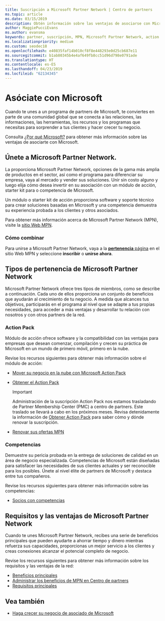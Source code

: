 ```yaml
---
title: Suscripción a Microsoft Partner Network | Centro de partners
ms.topic: article
ms.date: 03/15/2019
description: Obtén información sobre las ventajas de asociarse con Microsoft. La proporciona Microsoft Partner Network, opciones de la gama más amplia de productos en el sector, así como el programa para diferenciar su empresa, vaya al mercado y vender sus soluciones.
author: MaggiePucciEvans
ms.author: evansma
keywords: partner, suscripción, MPN, Microsoft Partner Network, action pack, MAPS, suscripción a action pack, ventajas, ventajas de MPN, suscripción, silver, gold, competencias
ms.localizationpriority: medium
ms.custom: seodec18
ms.openlocfilehash: e40835faf14b010cf8f8e448293e0d25cb687e11
ms.sourcegitcommit: b1ab80345b4e4af649fb8cc51d96d798e0791ade
ms.translationtype: HT
ms.contentlocale: es-ES
ms.lasthandoff: 04/23/2019
ms.locfileid: "62134345"
---
```

# <a name="partner-with-microsoft"></a>Asóciate con Microsoft

Cuando te unes a un programa de partners de Microsoft, te conviertes en parte de una comunidad global que se conecta a las relaciones, las informaciones, las herramientas, los recursos y los programas que necesitas para sorprender a tus clientes y hacer crecer tu negocio.

Consulta [¿Por qué Microsoft?](https://partner.microsoft.com/business-opportunities/why-microsoft) para obtener más información sobre las ventajas de asociarte con Microsoft. 

## <a name="join-the-microsoft-partner-network"></a>Únete a Microsoft Partner Network.

<!-- 12/5/18 The content below was copied and pasted directly from the Membership page of the MPN site (https://partner.microsoft.com/en-us/membership)-->

La proporciona Microsoft Partner Network, opciones de la gama más amplia de productos en el sector, así como el programa para diferenciar su empresa, vaya al mercado y vender sus soluciones. Unir sin costo alguno y luego elija cómo desea invertir en su asociación con un módulo de acción, starter kit para o competencia de Microsoft.

Un módulo o starter kit de acción proporciona software y soporte técnico para crear soluciones basadas en Microsoft y una competencia demuestra su experiencia probada a los clientes y otros asociados.

Para obtener más información acerca de Microsoft Partner Network (MPN), visite la [sitio Web MPN](https://partner.microsoft.com/commercial).

### <a name="how-to-join"></a>Cómo combinar

Para unirse a Microsoft Partner Network, vaya a la [ **pertenencia** página](https://partner.microsoft.com/membership) en el sitio Web MPN y seleccione **inscribir** o **unirse ahora**.

## <a name="microsoft-partner-network-membership-types"></a>Tipos de pertenencia de Microsoft Partner Network

<!-- 12/5/18 The content below was copied and pasted directly from the Membership pages of the MPN site (https://partner.microsoft.com/en-us/membership)-->

Microsoft Partner Network ofrece tres tipos de miembros, como se describe a continuación. Cada uno de ellos proporciona un conjunto de beneficios que ayudarán al crecimiento de tu negocio. A medida que alcances tus objetivos, participarás en el programa al nivel que se adapte a tus propias necesidades, para acceder a más ventajas y desarrollar tu relación con nosotros y con otros partners de la red.

### <a name="action-pack"></a>Action Pack

Módulo de acción ofrece software y la compatibilidad con las ventajas para empresas que desean comenzar, compilación y crecen su práctica de Microsoft en un mundo de primero móvil, primero en la nube. 

Revise los recursos siguientes para obtener más información sobre el módulo de acción:

- [Mover su negocio en la nube con Microsoft Action Pack](https://partner.microsoft.com/membership/action-pack)
- [Obtener el Action Pack](mpn-get-action-pack.md)
  
    >[!IMPORTANT]
    >Administración de la suscripción Action Pack nos estamos trasladando de Partner Membership Center (PMC) a centro de partners. Este traslado se llevará a cabo en los próximos meses. Revisa detenidamente la información de [Obtener Action Pack](mpn-get-action-pack.md) para saber cómo y dónde renovar la suscripción.  

- [Renovar sus ofertas MPN](renew-mpn-offers.md)

### <a name="competencies"></a>Competencias

Demuestre su pericia probada en la entrega de soluciones de calidad en un área de negocio especializada. Competencias de Microsoft están diseñadas para satisfacer las necesidades de sus clientes actuales y ser reconocible para los posibles. Únete al nivel élite de partners de Microsoft y destaca entre tus compañeros.

Revise los recursos siguientes para obtener más información sobre las competencias:

- [Socios con competencias](https://partner.microsoft.com/membership/competencies)

## <a name="microsoft-partner-network-benefits-and-requirements"></a>Requisitos y las ventajas de Microsoft Partner Network

Cuando te unes Microsoft Partner Network, recibes una serie de beneficios principales que pueden ayudarte a ahorrar tiempo y dinero mientras refuerza sus capacidades, proporcionas un mejor servicio a los clientes y creas conexiones alcanzar el potencial completo de negocio.

Revise los recursos siguientes para obtener más información sobre los requisitos y las ventajas de la red:

- [Beneficios principales](https://partner.microsoft.com/en-us/membership/core-benefits#simple-tab-content-1)
- [Administrar los beneficios de MPN en Centro de partners](manage-your-partner-network-benefits.md)
- [Requisitos principales](https://partner.microsoft.com/en-us/membership/core-benefits#simple-tab-content-2)

## <a name="see-also"></a>Vea también
- [Haga crecer su negocio de asociado de Microsoft](grow-your-business.md)
